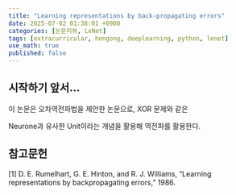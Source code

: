 ```yaml
---
title: "Learning representations by back-propagating errors"
date: 2025-07-02 01:38:01 +0900
categories: [논문리뷰, LeNet]
tags: [extracurricular, hongong, deeplearning, python, lenet]
use_math: true
published: false
---
```


## 시작하기 앞서...
이 논문은 오차역전파법을 제안한 논문으로, XOR 문제와 같은 



Neurone과 유사한 Unit이라는 개념을 활용해 역전파를 활용한다.







## 참고문헌
[1] D. E. Rumelhart, G. E. Hinton, and R. J. Williams, “Learning representations by backpropagating errors,” 1986.
